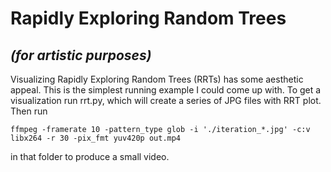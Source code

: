 # Rapidly Exploring Random Trees
## *(for artistic purposes)*
Visualizing Rapidly Exploring Random Trees (RRTs) has some aesthetic appeal. This is the simplest running example I could come up with. To get a visualization run rrt.py, which will create a series of JPG files with RRT plot. Then run
```
ffmpeg -framerate 10 -pattern_type glob -i './iteration_*.jpg' -c:v libx264 -r 30 -pix_fmt yuv420p out.mp4
```
in that folder to produce a small video.
